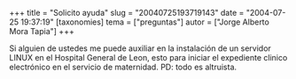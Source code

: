+++
title = "Solicito ayuda"
slug = "20040725193719143"
date = "2004-07-25 19:37:19"
[taxonomies]
tema = ["preguntas"]
autor = ["Jorge Alberto Mora Tapia"]
+++

Si alguien de ustedes me puede auxiliar en la instalación de un servidor
LINUX en el Hospital General de Leon, esto para iniciar el expediente
clinico electrónico en el servicio de maternidad. PD: todo es altruista.

